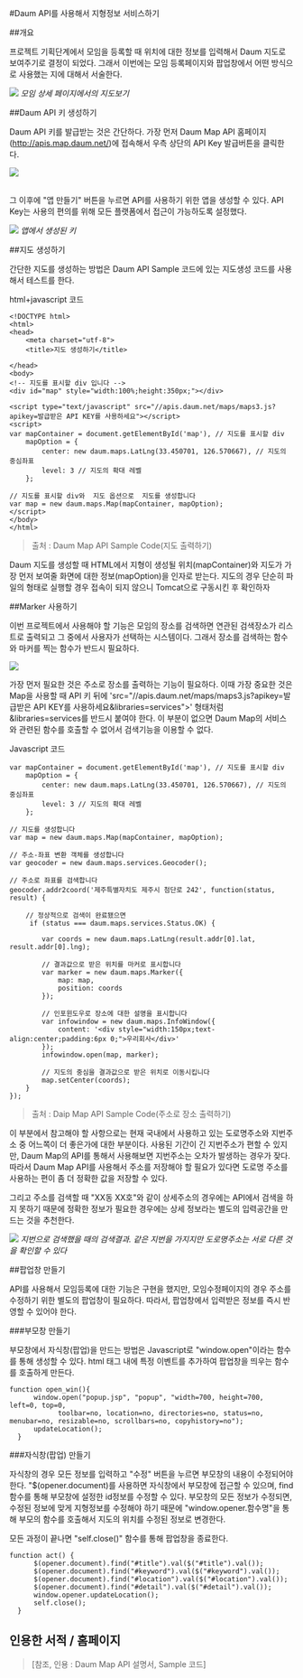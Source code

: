 

#Daum API를 사용해서 지형정보 서비스하기

##개요

프로젝트 기획단계에서 모임을 등록할 때 위치에 대한 정보를 입력해서 Daum 지도로 보여주기로 결정이 되었다.
그래서 이번에는 모임 등록페이지와 팝업창에서 어떤 방식으로 사용했는 지에 대해서 서술한다.

![](/image/20170121_img0.JPG)
*모임 상세 페이지에서의 지도보기*

##Daum API 키 생성하기

Daum API 키를 발급받는 것은 간단하다. 가장 먼저 Daum Map API 홈페이지(http://apis.map.daum.net/)에 접속해서 우측 상단의 API Key 발급버튼을 클릭한다.

![](/image/20170121_img1.JPG)

<br>
그 이후에 "앱 만들기" 버튼을 누르면 API를 사용하기 위한 앱을 생성할 수 있다. API Key는 사용의 편의를 위해 모든 플랫폼에서 접근이 가능하도록 설정했다.

![](/image/20170121_img2.JPG)
*앱에서 생성된 키*

##지도 생성하기

간단한 지도를 생성하는 방법은 Daum API Sample 코드에 있는 지도생성 코드를 사용해서 테스트를 한다.

html+javascript 코드
```{.html}
<!DOCTYPE html>
<html>
<head>
    <meta charset="utf-8">
    <title>지도 생성하기</title>
    
</head>
<body>
<!-- 지도를 표시할 div 입니다 -->
<div id="map" style="width:100%;height:350px;"></div>

<script type="text/javascript" src="//apis.daum.net/maps/maps3.js?apikey=발급받은 API KEY를 사용하세요"></script>
<script>
var mapContainer = document.getElementById('map'), // 지도를 표시할 div 
    mapOption = { 
        center: new daum.maps.LatLng(33.450701, 126.570667), // 지도의 중심좌표
        level: 3 // 지도의 확대 레벨
    };

// 지도를 표시할 div와  지도 옵션으로  지도를 생성합니다
var map = new daum.maps.Map(mapContainer, mapOption); 
</script>
</body>
</html>
```
>출처 : Daum Map API Sample Code(지도 출력하기)

Daum 지도를 생성할 때 HTML에서 지형이 생성될 위치(mapContainer)와 지도가 가장 먼저 보여줄 화면에 대한 정보(mapOption)을 인자로 받는다. 지도의 경우 단순히 파일의 형태로 실행할 경우 접속이 되지 않으니 Tomcat으로 구동시킨 후 확인하자

##Marker 사용하기

이번 프로젝트에서 사용해야 할 기능은 모임의 장소를 검색하면 연관된 검색장소가 리스트로 출력되고 그 중에서 사용자가 선택하는 시스템이다. 그래서 장소를 검색하는 함수와 마커를 찍는 함수가 반드시 필요하다.

![](/image/20170121_img10.JPG)


가장 먼저 필요한 것은 주소로 장소를 출력하는 기능이 필요하다. 이때 가장 중요한 것은 Map을 사용할 때 API 키 뒤에 'src="//apis.daum.net/maps/maps3.js?apikey=발급받은 API KEY를 사용하세요&libraries=services">' 형태처럼 &libraries=services를 반드시 붙여야 한다. 이 부분이 없으면 Daum Map의 서비스와 관련된 함수를 호출할 수 없어서 검색기능을 이용할 수 없다.

Javascript 코드
```{.javascript}
var mapContainer = document.getElementById('map'), // 지도를 표시할 div 
    mapOption = {
        center: new daum.maps.LatLng(33.450701, 126.570667), // 지도의 중심좌표
        level: 3 // 지도의 확대 레벨
    };  

// 지도를 생성합니다    
var map = new daum.maps.Map(mapContainer, mapOption); 

// 주소-좌표 변환 객체를 생성합니다
var geocoder = new daum.maps.services.Geocoder();

// 주소로 좌표를 검색합니다
geocoder.addr2coord('제주특별자치도 제주시 첨단로 242', function(status, result) {

    // 정상적으로 검색이 완료됐으면 
     if (status === daum.maps.services.Status.OK) {

        var coords = new daum.maps.LatLng(result.addr[0].lat, result.addr[0].lng);

        // 결과값으로 받은 위치를 마커로 표시합니다
        var marker = new daum.maps.Marker({
            map: map,
            position: coords
        });

        // 인포윈도우로 장소에 대한 설명을 표시합니다
        var infowindow = new daum.maps.InfoWindow({
            content: '<div style="width:150px;text-align:center;padding:6px 0;">우리회사</div>'
        });
        infowindow.open(map, marker);

        // 지도의 중심을 결과값으로 받은 위치로 이동시킵니다
        map.setCenter(coords);
    } 
});    
```
>출처 : Daip Map API Sample Code(주소로 장소 출력하기)

이 부분에서 참고해야 할 사항으로는 현재 국내에서 사용하고 있는 도로명주소와 지번주소 중 어느쪽이 더 좋은가에 대한 부분이다. 사용된 기간이 긴 지번주소가 편할 수 있지만, Daum Map의 API를 통해서 사용해보면 지번주소는 오차가 발생하는 경우가 잦다. 따라서 Daum Map API를 사용해서 주소를 저장해야 할 필요가 있다면 도로명 주소를 사용하는 편이 좀 더 정확한 값을 저장할 수 있다.

그리고 주소를 검색할 때 "XX동 XX호"와 같이 상세주소의 경우에는 API에서 검색을 하지 못하기 때문에 정확한 정보가 필요한 경우에는 상세 정보라는 별도의 입력공간을 만드는 것을 추천한다.

![](/image/20170121_img3.JPG)
*지번으로 검색했을 때의 검색결과. 같은 지번을 가지지만 도로명주소는 서로 다른 것을 확인할 수 있다*

##팝업창 만들기

API를 사용해서 모임등록에 대한 기능은 구현을 했지만, 모임수정페이지의 경우 주소를 수정하기 위한 별도의 팝업창이 필요하다. 따라서, 팝업창에서 입력받은 정보를 즉시 반영할 수 있어야 한다.

###부모창 만들기

부모창에서 자식창(팝업)을 만드는 방법은 Javascript로 "window.open"이라는 함수를 통해 생성할 수 있다. html 태그 내에 특정 이벤트를 추가하여 팝업창을 띄우는 함수를 호출하게 만든다.

```{.javascript}
function open_win(){
	  window.open("popup.jsp", "popup", "width=700, height=700, left=0, top=0, 
            toolbar=no, location=no, directories=no, status=no, menubar=no, resizable=no, scrollbars=no, copyhistory=no");
	  updateLocation();
  }
```

###자식창(팝업) 만들기

자식창의 경우 모든 정보를 입력하고 "수정" 버튼을 누르면 부모창의 내용이 수정되어야 한다. "$(opener.document)를 사용하면 자식창에서 부모창에 접근할 수 있으며, find 함수를 통해 부모창에 설정한 id정보를 수정할 수 있다. 부모창의 모든 정보가 수정되면, 수정된 정보에 맞게 지형정보를 수정해야 하기 때문에 "window.opener.함수명"을 통해 부모의 함수를 호출해서 지도의 위치를 수정된 정보로 변경한다.

모든 과정이 끝나면 "self.close()" 함수를 통해 팝업창을 종료한다.

```{.javascript}
function act() {
	  $(opener.document).find("#title").val($("#title").val());
	  $(opener.document).find("#keyword").val($("#keyword").val());
	  $(opener.document).find("#location").val($("#location").val());
	  $(opener.document).find("#detail").val($("#detail").val());
	  window.opener.updateLocation();
	  self.close();
  }
```

## 인용한 서적 / 홈페이지
>[참조, 인용 : Daum Map API 설명서, Sample 코드]